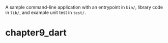 A sample command-line application with an entrypoint in `bin/`, library code
in `lib/`, and example unit test in `test/`.
# chapter9_dart
